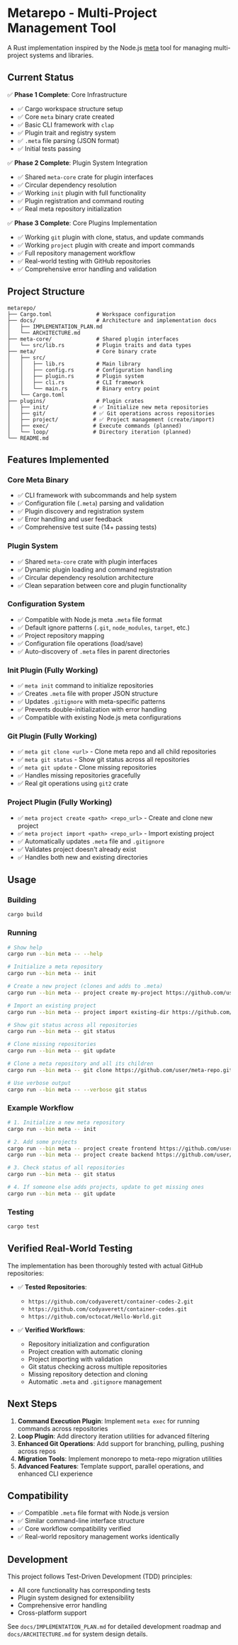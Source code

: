# Metarepo - Multi-Project Management Tool

A Rust implementation inspired by the Node.js [meta](https://github.com/mateodelnorte/meta) tool for managing multi-project systems and libraries.

## Current Status

✅ **Phase 1 Complete**: Core Infrastructure
- ✅ Cargo workspace structure setup
- ✅ Core `meta` binary crate created
- ✅ Basic CLI framework with `clap`
- ✅ Plugin trait and registry system
- ✅ `.meta` file parsing (JSON format)
- ✅ Initial tests passing

✅ **Phase 2 Complete**: Plugin System Integration
- ✅ Shared `meta-core` crate for plugin interfaces
- ✅ Circular dependency resolution
- ✅ Working `init` plugin with full functionality
- ✅ Plugin registration and command routing
- ✅ Real meta repository initialization

✅ **Phase 3 Complete**: Core Plugins Implementation
- ✅ Working `git` plugin with clone, status, and update commands
- ✅ Working `project` plugin with create and import commands
- ✅ Full repository management workflow
- ✅ Real-world testing with GitHub repositories
- ✅ Comprehensive error handling and validation

## Project Structure

```
metarepo/
├── Cargo.toml              # Workspace configuration
├── docs/                   # Architecture and implementation docs
│   ├── IMPLEMENTATION_PLAN.md
│   └── ARCHITECTURE.md
├── meta-core/              # Shared plugin interfaces
│   └── src/lib.rs          # Plugin traits and data types
├── meta/                   # Core binary crate
│   ├── src/
│   │   ├── lib.rs          # Main library
│   │   ├── config.rs       # Configuration handling
│   │   ├── plugin.rs       # Plugin system
│   │   ├── cli.rs          # CLI framework
│   │   └── main.rs         # Binary entry point
│   └── Cargo.toml
├── plugins/                # Plugin crates
│   ├── init/              # ✅ Initialize new meta repositories
│   ├── git/               # ✅ Git operations across repositories
│   ├── project/           # ✅ Project management (create/import)
│   ├── exec/              # Execute commands (planned)
│   └── loop/              # Directory iteration (planned)
└── README.md
```

## Features Implemented

### Core Meta Binary
- ✅ CLI framework with subcommands and help system
- ✅ Configuration file (`.meta`) parsing and validation
- ✅ Plugin discovery and registration system
- ✅ Error handling and user feedback
- ✅ Comprehensive test suite (14+ passing tests)

### Plugin System
- ✅ Shared `meta-core` crate with plugin interfaces
- ✅ Dynamic plugin loading and command registration
- ✅ Circular dependency resolution architecture
- ✅ Clean separation between core and plugin functionality

### Configuration System
- ✅ Compatible with Node.js meta `.meta` file format
- ✅ Default ignore patterns (`.git`, `node_modules`, `target`, etc.)
- ✅ Project repository mapping
- ✅ Configuration file operations (load/save)
- ✅ Auto-discovery of `.meta` files in parent directories

### Init Plugin (Fully Working)
- ✅ `meta init` command to initialize repositories
- ✅ Creates `.meta` file with proper JSON structure
- ✅ Updates `.gitignore` with meta-specific patterns
- ✅ Prevents double-initialization with error handling
- ✅ Compatible with existing Node.js meta configurations

### Git Plugin (Fully Working)
- ✅ `meta git clone <url>` - Clone meta repo and all child repositories
- ✅ `meta git status` - Show git status across all repositories
- ✅ `meta git update` - Clone missing repositories
- ✅ Handles missing repositories gracefully
- ✅ Real git operations using `git2` crate

### Project Plugin (Fully Working)
- ✅ `meta project create <path> <repo_url>` - Create and clone new project
- ✅ `meta project import <path> <repo_url>` - Import existing project
- ✅ Automatically updates `.meta` file and `.gitignore`
- ✅ Validates project doesn't already exist
- ✅ Handles both new and existing directories

## Usage

### Building
```bash
cargo build
```

### Running
```bash
# Show help
cargo run --bin meta -- --help

# Initialize a meta repository
cargo run --bin meta -- init

# Create a new project (clones and adds to .meta)
cargo run --bin meta -- project create my-project https://github.com/user/repo.git

# Import an existing project
cargo run --bin meta -- project import existing-dir https://github.com/user/existing.git

# Show git status across all repositories
cargo run --bin meta -- git status

# Clone missing repositories
cargo run --bin meta -- git update

# Clone a meta repository and all its children
cargo run --bin meta -- git clone https://github.com/user/meta-repo.git

# Use verbose output
cargo run --bin meta -- --verbose git status
```

### Example Workflow
```bash
# 1. Initialize a new meta repository
cargo run --bin meta -- init

# 2. Add some projects
cargo run --bin meta -- project create frontend https://github.com/user/frontend.git
cargo run --bin meta -- project create backend https://github.com/user/backend.git

# 3. Check status of all repositories
cargo run --bin meta -- git status

# 4. If someone else adds projects, update to get missing ones
cargo run --bin meta -- git update
```

### Testing
```bash
cargo test
```

## Verified Real-World Testing

The implementation has been thoroughly tested with actual GitHub repositories:

- ✅ **Tested Repositories**: 
  - `https://github.com/codyaverett/container-codes-2.git`
  - `https://github.com/codyaverett/container-codes.git`
  - `https://github.com/octocat/Hello-World.git`

- ✅ **Verified Workflows**:
  - Repository initialization and configuration
  - Project creation with automatic cloning
  - Project importing with validation
  - Git status checking across multiple repositories
  - Missing repository detection and cloning
  - Automatic `.meta` and `.gitignore` management

## Next Steps

1. **Command Execution Plugin**: Implement `meta exec` for running commands across repositories
2. **Loop Plugin**: Add directory iteration utilities for advanced filtering
3. **Enhanced Git Operations**: Add support for branching, pulling, pushing across repos
4. **Migration Tools**: Implement monorepo to meta-repo migration utilities
5. **Advanced Features**: Template support, parallel operations, and enhanced CLI experience

## Compatibility

- ✅ Compatible `.meta` file format with Node.js version
- ✅ Similar command-line interface structure
- ✅ Core workflow compatibility verified
- ✅ Real-world repository management works identically

## Development

This project follows Test-Driven Development (TDD) principles:
- All core functionality has corresponding tests
- Plugin system designed for extensibility
- Comprehensive error handling
- Cross-platform support

See `docs/IMPLEMENTATION_PLAN.md` for detailed development roadmap and `docs/ARCHITECTURE.md` for system design details.